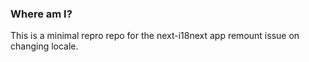 ### Where am I?

This is a minimal repro repo for the next-i18next app remount issue on changing locale.

